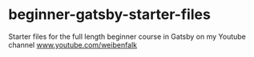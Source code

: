 # beginner-gatsby-starter-files
Starter files for the full length beginner course in Gatsby on my Youtube channel www.youtube.com/weibenfalk
